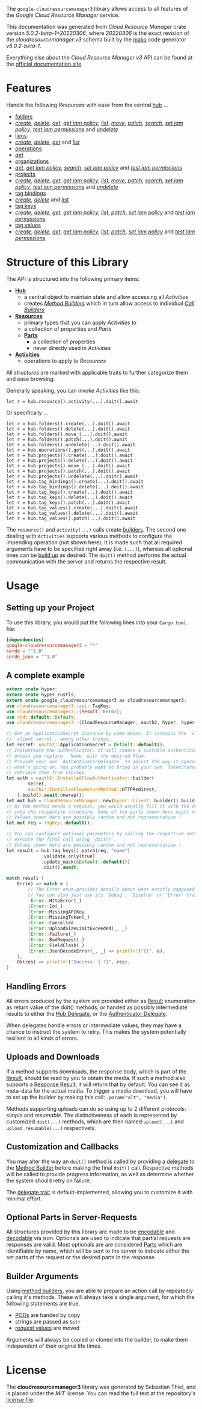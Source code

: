 <!---
DO NOT EDIT !
This file was generated automatically from 'src/generator/templates/api/README.md.mako'
DO NOT EDIT !
-->
The `google-cloudresourcemanager3` library allows access to all features of the *Google Cloud Resource Manager* service.

This documentation was generated from *Cloud Resource Manager* crate version *5.0.2-beta-1+20220306*, where *20220306* is the exact revision of the *cloudresourcemanager:v3* schema built by the [mako](http://www.makotemplates.org/) code generator *v5.0.2-beta-1*.

Everything else about the *Cloud Resource Manager* *v3* API can be found at the
[official documentation site](https://cloud.google.com/resource-manager).
# Features

Handle the following *Resources* with ease from the central [hub](https://docs.rs/google-cloudresourcemanager3/5.0.2-beta-1+20220306/google_cloudresourcemanager3/CloudResourceManager) ... 

* [folders](https://docs.rs/google-cloudresourcemanager3/5.0.2-beta-1+20220306/google_cloudresourcemanager3/api::Folder)
 * [*create*](https://docs.rs/google-cloudresourcemanager3/5.0.2-beta-1+20220306/google_cloudresourcemanager3/api::FolderCreateCall), [*delete*](https://docs.rs/google-cloudresourcemanager3/5.0.2-beta-1+20220306/google_cloudresourcemanager3/api::FolderDeleteCall), [*get*](https://docs.rs/google-cloudresourcemanager3/5.0.2-beta-1+20220306/google_cloudresourcemanager3/api::FolderGetCall), [*get iam policy*](https://docs.rs/google-cloudresourcemanager3/5.0.2-beta-1+20220306/google_cloudresourcemanager3/api::FolderGetIamPolicyCall), [*list*](https://docs.rs/google-cloudresourcemanager3/5.0.2-beta-1+20220306/google_cloudresourcemanager3/api::FolderListCall), [*move*](https://docs.rs/google-cloudresourcemanager3/5.0.2-beta-1+20220306/google_cloudresourcemanager3/api::FolderMoveCall), [*patch*](https://docs.rs/google-cloudresourcemanager3/5.0.2-beta-1+20220306/google_cloudresourcemanager3/api::FolderPatchCall), [*search*](https://docs.rs/google-cloudresourcemanager3/5.0.2-beta-1+20220306/google_cloudresourcemanager3/api::FolderSearchCall), [*set iam policy*](https://docs.rs/google-cloudresourcemanager3/5.0.2-beta-1+20220306/google_cloudresourcemanager3/api::FolderSetIamPolicyCall), [*test iam permissions*](https://docs.rs/google-cloudresourcemanager3/5.0.2-beta-1+20220306/google_cloudresourcemanager3/api::FolderTestIamPermissionCall) and [*undelete*](https://docs.rs/google-cloudresourcemanager3/5.0.2-beta-1+20220306/google_cloudresourcemanager3/api::FolderUndeleteCall)
* [liens](https://docs.rs/google-cloudresourcemanager3/5.0.2-beta-1+20220306/google_cloudresourcemanager3/api::Lien)
 * [*create*](https://docs.rs/google-cloudresourcemanager3/5.0.2-beta-1+20220306/google_cloudresourcemanager3/api::LienCreateCall), [*delete*](https://docs.rs/google-cloudresourcemanager3/5.0.2-beta-1+20220306/google_cloudresourcemanager3/api::LienDeleteCall), [*get*](https://docs.rs/google-cloudresourcemanager3/5.0.2-beta-1+20220306/google_cloudresourcemanager3/api::LienGetCall) and [*list*](https://docs.rs/google-cloudresourcemanager3/5.0.2-beta-1+20220306/google_cloudresourcemanager3/api::LienListCall)
* [operations](https://docs.rs/google-cloudresourcemanager3/5.0.2-beta-1+20220306/google_cloudresourcemanager3/api::Operation)
 * [*get*](https://docs.rs/google-cloudresourcemanager3/5.0.2-beta-1+20220306/google_cloudresourcemanager3/api::OperationGetCall)
* [organizations](https://docs.rs/google-cloudresourcemanager3/5.0.2-beta-1+20220306/google_cloudresourcemanager3/api::Organization)
 * [*get*](https://docs.rs/google-cloudresourcemanager3/5.0.2-beta-1+20220306/google_cloudresourcemanager3/api::OrganizationGetCall), [*get iam policy*](https://docs.rs/google-cloudresourcemanager3/5.0.2-beta-1+20220306/google_cloudresourcemanager3/api::OrganizationGetIamPolicyCall), [*search*](https://docs.rs/google-cloudresourcemanager3/5.0.2-beta-1+20220306/google_cloudresourcemanager3/api::OrganizationSearchCall), [*set iam policy*](https://docs.rs/google-cloudresourcemanager3/5.0.2-beta-1+20220306/google_cloudresourcemanager3/api::OrganizationSetIamPolicyCall) and [*test iam permissions*](https://docs.rs/google-cloudresourcemanager3/5.0.2-beta-1+20220306/google_cloudresourcemanager3/api::OrganizationTestIamPermissionCall)
* [projects](https://docs.rs/google-cloudresourcemanager3/5.0.2-beta-1+20220306/google_cloudresourcemanager3/api::Project)
 * [*create*](https://docs.rs/google-cloudresourcemanager3/5.0.2-beta-1+20220306/google_cloudresourcemanager3/api::ProjectCreateCall), [*delete*](https://docs.rs/google-cloudresourcemanager3/5.0.2-beta-1+20220306/google_cloudresourcemanager3/api::ProjectDeleteCall), [*get*](https://docs.rs/google-cloudresourcemanager3/5.0.2-beta-1+20220306/google_cloudresourcemanager3/api::ProjectGetCall), [*get iam policy*](https://docs.rs/google-cloudresourcemanager3/5.0.2-beta-1+20220306/google_cloudresourcemanager3/api::ProjectGetIamPolicyCall), [*list*](https://docs.rs/google-cloudresourcemanager3/5.0.2-beta-1+20220306/google_cloudresourcemanager3/api::ProjectListCall), [*move*](https://docs.rs/google-cloudresourcemanager3/5.0.2-beta-1+20220306/google_cloudresourcemanager3/api::ProjectMoveCall), [*patch*](https://docs.rs/google-cloudresourcemanager3/5.0.2-beta-1+20220306/google_cloudresourcemanager3/api::ProjectPatchCall), [*search*](https://docs.rs/google-cloudresourcemanager3/5.0.2-beta-1+20220306/google_cloudresourcemanager3/api::ProjectSearchCall), [*set iam policy*](https://docs.rs/google-cloudresourcemanager3/5.0.2-beta-1+20220306/google_cloudresourcemanager3/api::ProjectSetIamPolicyCall), [*test iam permissions*](https://docs.rs/google-cloudresourcemanager3/5.0.2-beta-1+20220306/google_cloudresourcemanager3/api::ProjectTestIamPermissionCall) and [*undelete*](https://docs.rs/google-cloudresourcemanager3/5.0.2-beta-1+20220306/google_cloudresourcemanager3/api::ProjectUndeleteCall)
* [tag bindings](https://docs.rs/google-cloudresourcemanager3/5.0.2-beta-1+20220306/google_cloudresourcemanager3/api::TagBinding)
 * [*create*](https://docs.rs/google-cloudresourcemanager3/5.0.2-beta-1+20220306/google_cloudresourcemanager3/api::TagBindingCreateCall), [*delete*](https://docs.rs/google-cloudresourcemanager3/5.0.2-beta-1+20220306/google_cloudresourcemanager3/api::TagBindingDeleteCall) and [*list*](https://docs.rs/google-cloudresourcemanager3/5.0.2-beta-1+20220306/google_cloudresourcemanager3/api::TagBindingListCall)
* [tag keys](https://docs.rs/google-cloudresourcemanager3/5.0.2-beta-1+20220306/google_cloudresourcemanager3/api::TagKey)
 * [*create*](https://docs.rs/google-cloudresourcemanager3/5.0.2-beta-1+20220306/google_cloudresourcemanager3/api::TagKeyCreateCall), [*delete*](https://docs.rs/google-cloudresourcemanager3/5.0.2-beta-1+20220306/google_cloudresourcemanager3/api::TagKeyDeleteCall), [*get*](https://docs.rs/google-cloudresourcemanager3/5.0.2-beta-1+20220306/google_cloudresourcemanager3/api::TagKeyGetCall), [*get iam policy*](https://docs.rs/google-cloudresourcemanager3/5.0.2-beta-1+20220306/google_cloudresourcemanager3/api::TagKeyGetIamPolicyCall), [*list*](https://docs.rs/google-cloudresourcemanager3/5.0.2-beta-1+20220306/google_cloudresourcemanager3/api::TagKeyListCall), [*patch*](https://docs.rs/google-cloudresourcemanager3/5.0.2-beta-1+20220306/google_cloudresourcemanager3/api::TagKeyPatchCall), [*set iam policy*](https://docs.rs/google-cloudresourcemanager3/5.0.2-beta-1+20220306/google_cloudresourcemanager3/api::TagKeySetIamPolicyCall) and [*test iam permissions*](https://docs.rs/google-cloudresourcemanager3/5.0.2-beta-1+20220306/google_cloudresourcemanager3/api::TagKeyTestIamPermissionCall)
* [tag values](https://docs.rs/google-cloudresourcemanager3/5.0.2-beta-1+20220306/google_cloudresourcemanager3/api::TagValue)
 * [*create*](https://docs.rs/google-cloudresourcemanager3/5.0.2-beta-1+20220306/google_cloudresourcemanager3/api::TagValueCreateCall), [*delete*](https://docs.rs/google-cloudresourcemanager3/5.0.2-beta-1+20220306/google_cloudresourcemanager3/api::TagValueDeleteCall), [*get*](https://docs.rs/google-cloudresourcemanager3/5.0.2-beta-1+20220306/google_cloudresourcemanager3/api::TagValueGetCall), [*get iam policy*](https://docs.rs/google-cloudresourcemanager3/5.0.2-beta-1+20220306/google_cloudresourcemanager3/api::TagValueGetIamPolicyCall), [*list*](https://docs.rs/google-cloudresourcemanager3/5.0.2-beta-1+20220306/google_cloudresourcemanager3/api::TagValueListCall), [*patch*](https://docs.rs/google-cloudresourcemanager3/5.0.2-beta-1+20220306/google_cloudresourcemanager3/api::TagValuePatchCall), [*set iam policy*](https://docs.rs/google-cloudresourcemanager3/5.0.2-beta-1+20220306/google_cloudresourcemanager3/api::TagValueSetIamPolicyCall) and [*test iam permissions*](https://docs.rs/google-cloudresourcemanager3/5.0.2-beta-1+20220306/google_cloudresourcemanager3/api::TagValueTestIamPermissionCall)




# Structure of this Library

The API is structured into the following primary items:

* **[Hub](https://docs.rs/google-cloudresourcemanager3/5.0.2-beta-1+20220306/google_cloudresourcemanager3/CloudResourceManager)**
    * a central object to maintain state and allow accessing all *Activities*
    * creates [*Method Builders*](https://docs.rs/google-cloudresourcemanager3/5.0.2-beta-1+20220306/google_cloudresourcemanager3/client::MethodsBuilder) which in turn
      allow access to individual [*Call Builders*](https://docs.rs/google-cloudresourcemanager3/5.0.2-beta-1+20220306/google_cloudresourcemanager3/client::CallBuilder)
* **[Resources](https://docs.rs/google-cloudresourcemanager3/5.0.2-beta-1+20220306/google_cloudresourcemanager3/client::Resource)**
    * primary types that you can apply *Activities* to
    * a collection of properties and *Parts*
    * **[Parts](https://docs.rs/google-cloudresourcemanager3/5.0.2-beta-1+20220306/google_cloudresourcemanager3/client::Part)**
        * a collection of properties
        * never directly used in *Activities*
* **[Activities](https://docs.rs/google-cloudresourcemanager3/5.0.2-beta-1+20220306/google_cloudresourcemanager3/client::CallBuilder)**
    * operations to apply to *Resources*

All *structures* are marked with applicable traits to further categorize them and ease browsing.

Generally speaking, you can invoke *Activities* like this:

```Rust,ignore
let r = hub.resource().activity(...).doit().await
```

Or specifically ...

```ignore
let r = hub.folders().create(...).doit().await
let r = hub.folders().delete(...).doit().await
let r = hub.folders().move_(...).doit().await
let r = hub.folders().patch(...).doit().await
let r = hub.folders().undelete(...).doit().await
let r = hub.operations().get(...).doit().await
let r = hub.projects().create(...).doit().await
let r = hub.projects().delete(...).doit().await
let r = hub.projects().move_(...).doit().await
let r = hub.projects().patch(...).doit().await
let r = hub.projects().undelete(...).doit().await
let r = hub.tag_bindings().create(...).doit().await
let r = hub.tag_bindings().delete(...).doit().await
let r = hub.tag_keys().create(...).doit().await
let r = hub.tag_keys().delete(...).doit().await
let r = hub.tag_keys().patch(...).doit().await
let r = hub.tag_values().create(...).doit().await
let r = hub.tag_values().delete(...).doit().await
let r = hub.tag_values().patch(...).doit().await
```

The `resource()` and `activity(...)` calls create [builders][builder-pattern]. The second one dealing with `Activities` 
supports various methods to configure the impending operation (not shown here). It is made such that all required arguments have to be 
specified right away (i.e. `(...)`), whereas all optional ones can be [build up][builder-pattern] as desired.
The `doit()` method performs the actual communication with the server and returns the respective result.

# Usage

## Setting up your Project

To use this library, you would put the following lines into your `Cargo.toml` file:

```toml
[dependencies]
google-cloudresourcemanager3 = "*"
serde = "^1.0"
serde_json = "^1.0"
```

## A complete example

```Rust
extern crate hyper;
extern crate hyper_rustls;
extern crate google_cloudresourcemanager3 as cloudresourcemanager3;
use cloudresourcemanager3::api::TagKey;
use cloudresourcemanager3::{Result, Error};
use std::default::Default;
use cloudresourcemanager3::{CloudResourceManager, oauth2, hyper, hyper_rustls, chrono, FieldMask};

// Get an ApplicationSecret instance by some means. It contains the `client_id` and 
// `client_secret`, among other things.
let secret: oauth2::ApplicationSecret = Default::default();
// Instantiate the authenticator. It will choose a suitable authentication flow for you, 
// unless you replace  `None` with the desired Flow.
// Provide your own `AuthenticatorDelegate` to adjust the way it operates and get feedback about 
// what's going on. You probably want to bring in your own `TokenStorage` to persist tokens and
// retrieve them from storage.
let auth = oauth2::InstalledFlowAuthenticator::builder(
        secret,
        oauth2::InstalledFlowReturnMethod::HTTPRedirect,
    ).build().await.unwrap();
let mut hub = CloudResourceManager::new(hyper::Client::builder().build(hyper_rustls::HttpsConnectorBuilder::new().with_native_roots().https_or_http().enable_http1().enable_http2().build()), auth);
// As the method needs a request, you would usually fill it with the desired information
// into the respective structure. Some of the parts shown here might not be applicable !
// Values shown here are possibly random and not representative !
let mut req = TagKey::default();

// You can configure optional parameters by calling the respective setters at will, and
// execute the final call using `doit()`.
// Values shown here are possibly random and not representative !
let result = hub.tag_keys().patch(req, "name")
             .validate_only(true)
             .update_mask(&Default::default())
             .doit().await;

match result {
    Err(e) => match e {
        // The Error enum provides details about what exactly happened.
        // You can also just use its `Debug`, `Display` or `Error` traits
         Error::HttpError(_)
        |Error::Io(_)
        |Error::MissingAPIKey
        |Error::MissingToken(_)
        |Error::Cancelled
        |Error::UploadSizeLimitExceeded(_, _)
        |Error::Failure(_)
        |Error::BadRequest(_)
        |Error::FieldClash(_)
        |Error::JsonDecodeError(_, _) => println!("{}", e),
    },
    Ok(res) => println!("Success: {:?}", res),
}

```
## Handling Errors

All errors produced by the system are provided either as [Result](https://docs.rs/google-cloudresourcemanager3/5.0.2-beta-1+20220306/google_cloudresourcemanager3/client::Result) enumeration as return value of
the doit() methods, or handed as possibly intermediate results to either the 
[Hub Delegate](https://docs.rs/google-cloudresourcemanager3/5.0.2-beta-1+20220306/google_cloudresourcemanager3/client::Delegate), or the [Authenticator Delegate](https://docs.rs/yup-oauth2/*/yup_oauth2/trait.AuthenticatorDelegate.html).

When delegates handle errors or intermediate values, they may have a chance to instruct the system to retry. This 
makes the system potentially resilient to all kinds of errors.

## Uploads and Downloads
If a method supports downloads, the response body, which is part of the [Result](https://docs.rs/google-cloudresourcemanager3/5.0.2-beta-1+20220306/google_cloudresourcemanager3/client::Result), should be
read by you to obtain the media.
If such a method also supports a [Response Result](https://docs.rs/google-cloudresourcemanager3/5.0.2-beta-1+20220306/google_cloudresourcemanager3/client::ResponseResult), it will return that by default.
You can see it as meta-data for the actual media. To trigger a media download, you will have to set up the builder by making
this call: `.param("alt", "media")`.

Methods supporting uploads can do so using up to 2 different protocols: 
*simple* and *resumable*. The distinctiveness of each is represented by customized 
`doit(...)` methods, which are then named `upload(...)` and `upload_resumable(...)` respectively.

## Customization and Callbacks

You may alter the way an `doit()` method is called by providing a [delegate](https://docs.rs/google-cloudresourcemanager3/5.0.2-beta-1+20220306/google_cloudresourcemanager3/client::Delegate) to the 
[Method Builder](https://docs.rs/google-cloudresourcemanager3/5.0.2-beta-1+20220306/google_cloudresourcemanager3/client::CallBuilder) before making the final `doit()` call. 
Respective methods will be called to provide progress information, as well as determine whether the system should 
retry on failure.

The [delegate trait](https://docs.rs/google-cloudresourcemanager3/5.0.2-beta-1+20220306/google_cloudresourcemanager3/client::Delegate) is default-implemented, allowing you to customize it with minimal effort.

## Optional Parts in Server-Requests

All structures provided by this library are made to be [encodable](https://docs.rs/google-cloudresourcemanager3/5.0.2-beta-1+20220306/google_cloudresourcemanager3/client::RequestValue) and 
[decodable](https://docs.rs/google-cloudresourcemanager3/5.0.2-beta-1+20220306/google_cloudresourcemanager3/client::ResponseResult) via *json*. Optionals are used to indicate that partial requests are responses 
are valid.
Most optionals are are considered [Parts](https://docs.rs/google-cloudresourcemanager3/5.0.2-beta-1+20220306/google_cloudresourcemanager3/client::Part) which are identifiable by name, which will be sent to 
the server to indicate either the set parts of the request or the desired parts in the response.

## Builder Arguments

Using [method builders](https://docs.rs/google-cloudresourcemanager3/5.0.2-beta-1+20220306/google_cloudresourcemanager3/client::CallBuilder), you are able to prepare an action call by repeatedly calling it's methods.
These will always take a single argument, for which the following statements are true.

* [PODs][wiki-pod] are handed by copy
* strings are passed as `&str`
* [request values](https://docs.rs/google-cloudresourcemanager3/5.0.2-beta-1+20220306/google_cloudresourcemanager3/client::RequestValue) are moved

Arguments will always be copied or cloned into the builder, to make them independent of their original life times.

[wiki-pod]: http://en.wikipedia.org/wiki/Plain_old_data_structure
[builder-pattern]: http://en.wikipedia.org/wiki/Builder_pattern
[google-go-api]: https://github.com/google/google-api-go-client

# License
The **cloudresourcemanager3** library was generated by Sebastian Thiel, and is placed 
under the *MIT* license.
You can read the full text at the repository's [license file][repo-license].

[repo-license]: https://github.com/Byron/google-apis-rsblob/main/LICENSE.md

